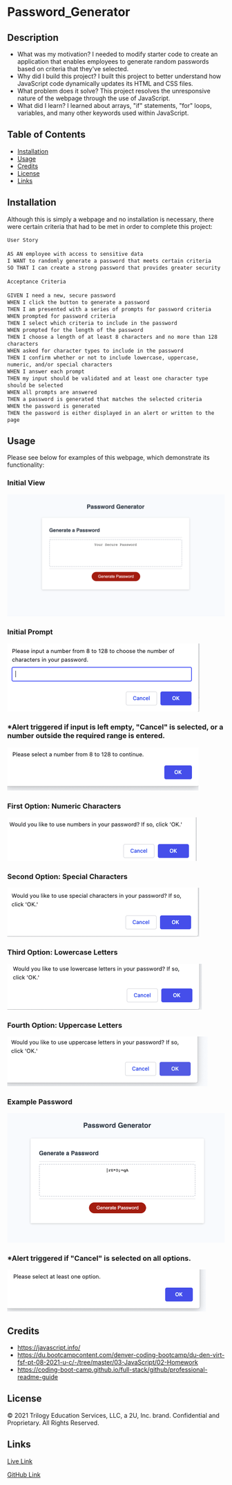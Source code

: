 # Password_Generator

## Description

- What was my motivation? I needed to modify starter code to create an application that enables employees to generate random passwords based on criteria that they've selected.
- Why did I build this project? I built this project to better understand how JavaScript code dynamically updates its HTML and CSS files.
- What problem does it solve? This project resolves the unresponsive nature of the webpage through the use of JavaScript.
- What did I learn? I learned about arrays, "if" statements, "for" loops, variables, and many other keywords used within JavaScript.

## Table of Contents

- [Installation](#installation)
- [Usage](#usage)
- [Credits](#credits)
- [License](#license)
- [Links](#links)

## Installation

Although this is simply a webpage and no installation is necessary, there were certain criteria that had to be met in order to complete this project:

    User Story

    AS AN employee with access to sensitive data
    I WANT to randomly generate a password that meets certain criteria
    SO THAT I can create a strong password that provides greater security

    Acceptance Criteria

    GIVEN I need a new, secure password
    WHEN I click the button to generate a password
    THEN I am presented with a series of prompts for password criteria
    WHEN prompted for password criteria
    THEN I select which criteria to include in the password
    WHEN prompted for the length of the password
    THEN I choose a length of at least 8 characters and no more than 128 characters
    WHEN asked for character types to include in the password
    THEN I confirm whether or not to include lowercase, uppercase, numeric, and/or special characters
    WHEN I answer each prompt
    THEN my input should be validated and at least one character type should be selected
    WHEN all prompts are answered
    THEN a password is generated that matches the selected criteria
    WHEN the password is generated
    THEN the password is either displayed in an alert or written to the page

## Usage

Please see below for examples of this webpage, which demonstrate its functionality:

### Initial View

![1](Assets/images/1.png)

### Initial Prompt

![2](Assets/images/2.png)

### \*Alert triggered if input is left empty, "Cancel" is selected, or a number outside the required range is entered.

![3](Assets/images/3.png)

### First Option: Numeric Characters

![4](Assets/images/4.png)

### Second Option: Special Characters

![5](Assets/images/5.png)

### Third Option: Lowercase Letters

![6](Assets/images/6.png)

### Fourth Option: Uppercase Letters

![7](Assets/images/7.png)

### Example Password

![8](Assets/images/8.png)

### \*Alert triggered if "Cancel" is selected on all options.

![9](Assets/images/9.png)

## Credits

- https://javascript.info/
- https://du.bootcampcontent.com/denver-coding-bootcamp/du-den-virt-fsf-pt-08-2021-u-c/-/tree/master/03-JavaScript/02-Homework
- https://coding-boot-camp.github.io/full-stack/github/professional-readme-guide

## License

© 2021 Trilogy Education Services, LLC, a 2U, Inc. brand. Confidential and Proprietary. All Rights Reserved.

## Links

[Live Link](https://carlincb.github.io/Password_Generator/)

[GitHub Link](https://github.com/carlincb/Password_Generator)
